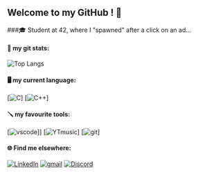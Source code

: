 ## Welcome to my GitHub ! 🖖 
###🎓 Student at 42, where I "spawned" after a click on an ad...

#### 🦾 my git stats:
![Top Langs](https://github-readme-stats.vercel.app/api/top-langs/?username=TonUpMan&layout=compact)


#### 🖥️ my current language:
[![C](https://img.icons8.com/color/48/c-programming.png)]   [![C++](https://img.icons8.com/fluency/48/c-plus-plus-logo.png)]

#### 🪛 my favourite tools:
[![vscode](https://img.icons8.com/badges/48/visual-studio.png)]]   [![YTmusic](https://img.icons8.com/fluency/48/youtube-music.png)]   [![git](https://img.icons8.com/material-outlined/48/github.png)]  

#### 🌐 Find me elsewhere:
[![LinkedIn](https://img.icons8.com/color/48/linkedin.png)](https://linkedin.com/in/quentin-devianne-b507ab344)   [![gmail](https://img.icons8.com/color/48/gmail--v1.png)](mailto:qdeviann@student.42angouleme.fr)   [![Discord](https://img.icons8.com/color/48/discord-logo.png)](https://discord.com/users/381620497148018688)

